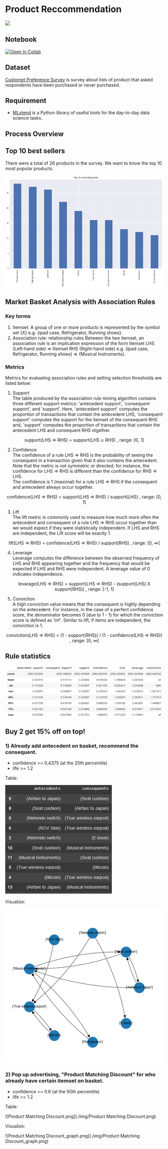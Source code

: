 # Product Reccommendation
[![](https://img.shields.io/badge/-Python-yellow)](https://www.python.org/)

## Notebook
[![Open In Collab](https://colab.research.google.com/assets/colab-badge.svg)](https://colab.research.google.com/github/NittyNice/BADS7105-CRM-Analytics/blob/main/Assignment-3_Product%20recommendation/Product_recommendation.ipynb) 

## Dataset
[Customet Preference Survey](https://github.com/NittyNice/BADS7105-CRM-Analytics/blob/main/data/Customer%20Preference%20Survey.csv) is survey about lists of product that asked respondents have been purchased or never purchased.


## Requirement
- [MLxtend](http://rasbt.github.io/mlxtend/) is a Python library of useful tools for the day-to-day data science tasks. 

## Process Overview

## Top 10 best sellers
There were a total of 26 products in the survey. We want to know the top 10 most popular products.  

![top_ten_selling.png](./img/top_ten_selling.png)

## Market Basket Analysis with Association Rules
### Key torms  
1) Itemset: A group of one or more products is represented by the symbol set {X} e.g. {ipad case, Refrigerator, Running shoes}.
2) Association rule: relationship rules Between the two itemset, an association rule is an implication expression of the form Itemset LHS (Left-hand side) => Itemset RHS (Right-hand side) e.g. {ipad case, Refrigerator, Running shoes} => {Musical Instruments}.

### Metrics  
Metrics for evaluating association rules and setting selection thresholds are listed below:

1) Support  
The table produced by the association rule mining algorithm contains three different support metrics: 'antecedent support', 'consequent support', and 'support'. Here, 'antecedent support' computes the proportion of transactions that contain the antecedent LHS, 'consequent support' computes the support for the itemset of the consequent RHS and, 'support' computes the proportion of transactions that contain the antecedent LHS and consequent RHS otgether.  

<p align="center">
  support(LHS => RHS) = support(LHS &cup; RHS) , range: [0, 1]
</p>


2) Confidence  
The confidence of a rule LHS => RHS is the probability of seeing the consequent in a transaction given that it also contains the antecedent. Note that the metric is not symmetric or directed; for instance, the confidence for LHS => RHS is different than the confidence for RHS => LHS.  
The confidence is 1 (maximal) for a rule LHS => RHS if the consequent and antecedent always occur together.  

<p align="center">
  confidence(LHS => RHS) = support(LHS => RHS) / support(LHS) , range: [0, 1]
</p>


3) Lift  
The lift metric is commonly used to measure how much more often the antecedent and consequent of a rule LHS => RHS occur together than we would expect if they were statistically independent. If LHS and RHS are independent, the Lift score will be exactly 1.    

<p align="center">
  lift(LHS => RHS) = confidence(LHS => RHS) / support(RHS) , range: [0, &infin;]
</p>


4) Leverage  
Leverage computes the difference between the observed frequency of LHS and RHS appearing together and the frequency that would be expected if LHS and RHS were independent. A leverage value of 0 indicates independence.  

<p align="center">
  levarage(LHS => RHS) = support(LHS => RHS) - (support(LHS) X support(RHS)) , range: [-1, 1]
</p>


5) Conviction  
A high conviction value means that the consequent is highly depending on the antecedent. For instance, in the case of a perfect confidence score, the denominator becomes 0 (due to 1 - 1) for which the conviction score is defined as 'inf'. Similar to lift, if items are independent, the conviction is 1.  

<p align="center">
  conviction(LHS => RHS) = (1 - support(RHS)) / (1 - confidence(LHS => RHS)) , range: [0, &infin;]
</p>

## Rule statistics

![rules_statistics.png](./img/rules_statistics.png)

## Buy 2 get 15% off on top!
### 1) Already add antecedent on basket, recommend the consequent. 
- confidence >= 0.4375  (at the 25th percentile)
- life >= 1.2

Table:  

![buy_two_get_percent_off.png](./img/buy_two_get_percent_off.png)

Visualize:  

![buy_two_get_percent_off_graph.png](./img/buy_two_get_percent_off_graph.png)


### 2) Pop up advertising, "Product Matching Discount" for who already have certain itemset on basket.  
- confidence >= 0.6  (at the 50th percentile)
- life >= 1.2

Table:  

![Product Matching Discount.png](./img/Product Matching Discount.png)

Visualize:  

![Product Matching Discount_graph.png](./img/Product Matching Discount_graph.png)
